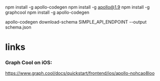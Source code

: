npm install -g apollo-codegen
npm install -g apollo@1.9
npm install -g graphcool
npm install -g apollo-codegen

apollo-codegen download-schema SIMPLE_API_ENDPOINT --output schema.json

# links

### Graph Cool on iOS:
https://www.graph.cool/docs/quickstart/frontend/ios/apollo-nohcao8loo
